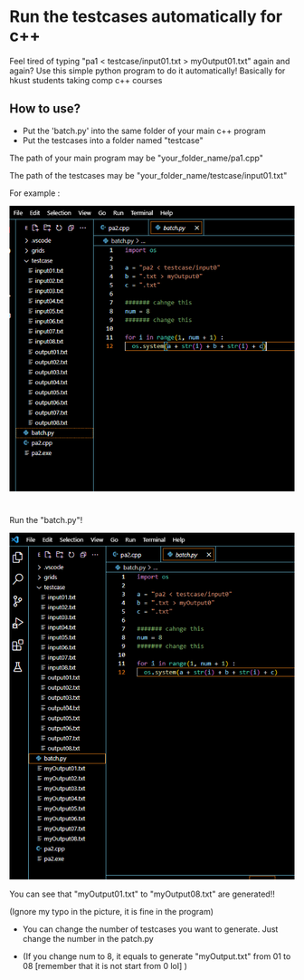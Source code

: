 # Run the testcases automatically for c++

Feel tired of typing "pa1 < testcase/input01.txt > myOutput01.txt" again and again? Use this simple python program to do it automatically!
Basically for hkust students taking comp c++ courses

## How to use?
- Put the 'batch.py' into the same folder of your main c++ program
- Put the testcases into a folder named "testcase"

The path of your main program may be "your_folder_name/pa1.cpp"

The path of the testcases may be "your_folder_name/testcase/input01.txt"

For example :

![before](pics/before.png)

#

Run the "batch.py"!

![after](pics/after.png)

You can see that "myOutput01.txt" to "myOutput08.txt" are generated!!

(Ignore my typo in the picture, it is fine in the program)

- You can change the number of testcases you want to generate. Just change the number in the patch.py

- (If you change num to 8, it equals to generate "myOutput.txt" from 01 to 08 [remember that it is not start from 0 lol] )
